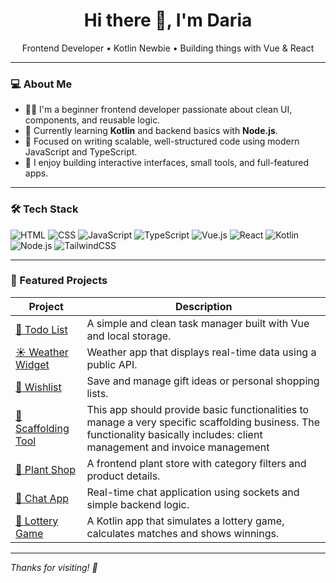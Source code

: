 <h1 align="center">Hi there 👋, I'm Daria </h1>
<p align="center">Frontend Developer • Kotlin Newbie • Building things with Vue & React</p>

---

### 💻 About Me

- 👩‍💻 I'm a beginner frontend developer passionate about clean UI, components, and reusable logic.
- 🌱 Currently learning **Kotlin** and backend basics with **Node.js**.
- 🎯 Focused on writing scalable, well-structured code using modern JavaScript and TypeScript.
- 🧩 I enjoy building interactive interfaces, small tools, and full-featured apps.

---

### 🛠 Tech Stack

![HTML](https://img.shields.io/badge/HTML-E34F26?style=flat&logo=html5&logoColor=white)
![CSS](https://img.shields.io/badge/CSS-1572B6?style=flat&logo=css3&logoColor=white)
![JavaScript](https://img.shields.io/badge/JavaScript-F7DF1E?style=flat&logo=javascript&logoColor=black)
![TypeScript](https://img.shields.io/badge/TypeScript-3178C6?style=flat&logo=typescript&logoColor=white)
![Vue.js](https://img.shields.io/badge/Vue-3.0-4FC08D?style=flat&logo=vue.js&logoColor=white)
![React](https://img.shields.io/badge/React-20232A?style=flat&logo=react&logoColor=61DAFB)
![Kotlin](https://img.shields.io/badge/Kotlin-0095D5?style=flat&logo=kotlin&logoColor=white)
![Node.js](https://img.shields.io/badge/Node.js-339933?style=flat&logo=node.js&logoColor=white)
![TailwindCSS](https://img.shields.io/badge/Tailwind_CSS-38B2AC?style=flat&logo=tailwind-css&logoColor=white)

---

### 📌 Featured Projects

| Project | Description |
|--------|-------------|
| [🧾 Todo List]([https://github.com/yourusername/todo-list](https://github.com/eliseydah/my-projects/tree/master/vue-todo)) | A simple and clean task manager built with Vue and local storage. |
| [☀️ Weather Widget](https://github.com/eliseydah/my-projects/tree/master/weather) | Weather app that displays real-time data using a public API. |
| [🎁 Wishlist](https://github.com/eliseydah/my-projects/tree/master/vue-wishlist) | Save and manage gift ideas or personal shopping lists. |
| [🔧 Scaffolding Tool](https://github.com/fr-ser/scaffolding-management) |This app should provide basic functionalities to manage a very specific scaffolding business. The functionality basically includes: client management and invoice management |
| [🌿 Plant Shop]([https://github.com/yourusername/plants-shop](https://github.com/eliseydah/my-projects/tree/master/react/react-plants)) | A frontend plant store with category filters and product details. |
| [💬 Chat App](https://github.com/eliseydah/my-projects/tree/master/react/react-chat) | Real-time chat application using sockets and simple backend logic. |
| [🎲 Lottery Game]([https://github.com/yourusername/lottery](https://github.com/eliseydah/kotlin-lotto-precourse/tree/eliseydah)) | A Kotlin app that simulates a lottery game, calculates matches and shows winnings. |

---

_Thanks for visiting! 🚀_

